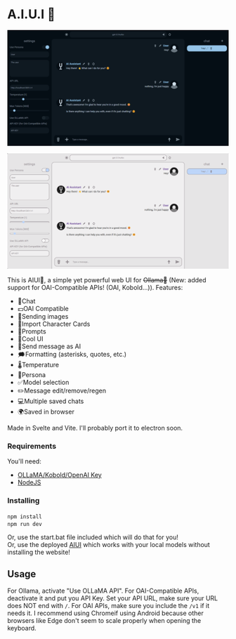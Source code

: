 # A.I.U.I 🤘

![AIUI OLLaMA Web UI Dark Theme](dark.png)

![AIUI OLLaMA Web UI Light Theme](light.png)

This is AIUI🚀, a simple yet powerful web UI for ~~Ollama🦙~~ (New: added support for OAI-Compatible APIs! (OAI, Kobold...)).
Features:
- 💬Chat 
- 💵OAI Compatible
- 🧷Sending images
- 🤪Import Character Cards
- 🚀Prompts
- 🥸Cool UI
- 🤖Send message as AI
- 🗯️Formatting (asterisks, quotes, etc.)
- 🌡️Temperature
- 🧑Persona
- ✅Model selection
- ✏️Message edit/remove/regen
- 💻Multiple saved chats
- 🌍Saved in browser

Made in Svelte and Vite. I'll probably port it to electron soon.

### Requirements
You'll need:
- [OLLaMA/Kobold/OpenAI Key](https://ollama.com/)
- [NodeJS](https://nodejs.org/)

### Installing
`npm install`  
`npm run dev`  

Or, use the start.bat file included which will do that for you!  
Or, use the deployed [AIUI](https://aiui-delta.vercel.app/) which works with your local models without installing the website!

## Usage
For Ollama, activate "Use OLLaMA API". For OAI-Compatible APIs, deactivate it and put you API Key.
Set your API URL, make sure your URL does NOT end with `/`. For OAI APIs, make sure you include the `/v1` if it needs it.
I recommend using Chromeif using Android because other browsers like Edge don't seem to scale properly when opening the keyboard.
